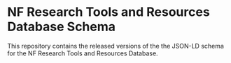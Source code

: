# NF Research Tools and Resources Database Schema

This repository contains the released versions of the the JSON-LD schema for the NF Research Tools and Resources Database. 
